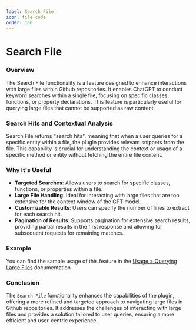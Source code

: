 ```yaml
---
label: Search File
icon: file-code
order: 100
---
```


# Search File

### Overview

The Search File functionality is a feature designed to enhance interactions with large files within Github repositories. It enables ChatGPT to conduct keyword searches within a single file, focusing on specific classes, functions, or property declarations. This feature is particularly useful for querying large files that cannot be supported as raw content.

### Search Hits and Contextual Analysis

Search File returns "search hits", meaning that when a user queries for a specific entity within a file, the plugin provides relevant snippets from the file. This capability is crucial for understanding the context or usage of a specific method or entity without fetching the entire file content.

### Why It's Useful

- **Targeted Searches**: Allows users to search for specific classes, functions, or properties within a file.
- **Large File Handling**: Ideal for interacting with large files that are too extensive for the context window of the GPT model.
- **Customizable Results**: Users can specify the number of lines to extract for each search hit.
- **Pagination of Results**: Supports pagination for extensive search results, providing partial results in the first response and allowing for subsequent requests for remaining matches.

### Example

You can find the sample usage of this feature in the [Usage > Querying Large Files](/usage/large-files) documentation

### Conclusion

The `Search File` functionality enhances the capabilities of the plugin, offering a more refined and targeted approach to navigating large files in Github repositories. It addresses the challenges of interacting with large files and provides a solution tailored to user queries, ensuring a more efficient and user-centric experience.
